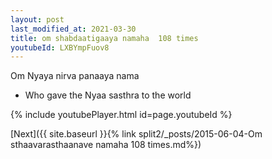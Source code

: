 ```yaml
---
layout: post
last_modified_at: 2021-03-30
title: om shabdaatigaaya namaha  108 times
youtubeId: LXBYmpFuov8
---
```

 
 
Om Nyaya nirva panaaya nama 
 
 -  Who gave the Nyaa sasthra to the world 
 
  
 
  
 
 
 
 
 
 


{% include youtubePlayer.html id=page.youtubeId %}
 
[Next]({{ site.baseurl }}{% link  split2/_posts/2015-06-04-Om sthaavarasthaanave namaha 108 times.md%})
 
